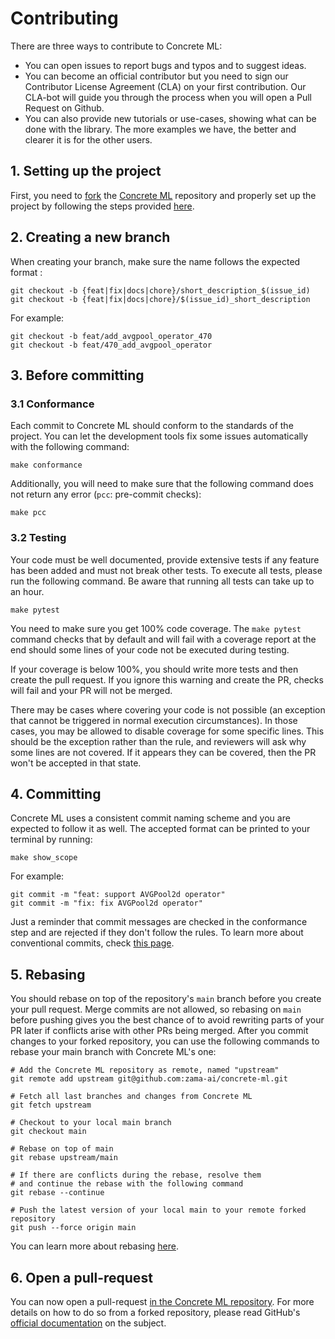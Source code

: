# Contributing

There are three ways to contribute to Concrete ML:

- You can open issues to report bugs and typos and to suggest ideas.
- You can become an official contributor but you need to sign our Contributor License Agreement (CLA) on your first contribution. Our CLA-bot will guide you through the process when you will open a Pull Request on Github.
- You can also provide new tutorials or use-cases, showing what can be done with the library. The more examples we have, the better and clearer it is for the other users.

## 1. Setting up the project

First, you need to [fork](https://docs.github.com/en/pull-requests/collaborating-with-pull-requests/working-with-forks/fork-a-repo) the [Concrete ML](https://github.com/zama-ai/concrete-ml) repository and properly set up the project by following the steps provided [here](project_setup.md).

## 2. Creating a new branch

When creating your branch, make sure the name follows the expected format :

```shell
git checkout -b {feat|fix|docs|chore}/short_description_$(issue_id)
git checkout -b {feat|fix|docs|chore}/$(issue_id)_short_description
```

For example:

```shell
git checkout -b feat/add_avgpool_operator_470
git checkout -b feat/470_add_avgpool_operator
```

## 3. Before committing

### 3.1 Conformance

Each commit to Concrete ML should conform to the standards of the project. You can let the development tools fix some issues automatically with the following command:

```shell
make conformance
```

Additionally, you will need to make sure that the following command does not return any error (`pcc`: pre-commit checks):

```shell
make pcc
```

### 3.2 Testing

Your code must be well documented, provide extensive tests if any feature has been added and must not break other tests.
To execute all tests, please run the following command. Be aware that running all tests can take up to an hour.

```shell
make pytest
```

You need to make sure you get 100% code coverage. The `make pytest` command checks that by default and will fail with a coverage report at the end should some lines of your code not be executed during testing.

If your coverage is below 100%, you should write more tests and then create the pull request. If you ignore this warning and create the PR, checks will fail and your PR will not be merged.

There may be cases where covering your code is not possible (an exception that cannot be triggered in normal execution circumstances). In those cases, you may be allowed to disable coverage for some specific lines. This should be the exception rather than the rule, and reviewers will ask why some lines are not covered. If it appears they can be covered, then the PR won't be accepted in that state.

## 4. Committing

Concrete ML uses a consistent commit naming scheme and you are expected to follow it as well. The accepted format can be printed to your terminal by running:

```shell
make show_scope
```

For example:

```shell
git commit -m "feat: support AVGPool2d operator"
git commit -m "fix: fix AVGPool2d operator"
```

Just a reminder that commit messages are checked in the conformance step and are rejected if they don't follow the rules. To learn more about conventional commits, check [this page](https://www.conventionalcommits.org/en/v1.0.0/).

## 5. Rebasing

You should rebase on top of the repository's `main` branch before you create your pull request. Merge commits are not allowed, so rebasing on `main` before pushing gives you the best chance of to avoid rewriting parts of your PR later if conflicts arise with other PRs being merged. After you commit changes to your forked repository, you can use the following commands to rebase your main branch with Concrete ML's one:

```shell
# Add the Concrete ML repository as remote, named "upstream" 
git remote add upstream git@github.com:zama-ai/concrete-ml.git

# Fetch all last branches and changes from Concrete ML
git fetch upstream

# Checkout to your local main branch
git checkout main

# Rebase on top of main
git rebase upstream/main

# If there are conflicts during the rebase, resolve them
# and continue the rebase with the following command
git rebase --continue

# Push the latest version of your local main to your remote forked repository
git push --force origin main
```

You can learn more about rebasing [here](https://git-scm.com/docs/git-rebase).

## 6. Open a pull-request

You can now open a pull-request [in the Concrete ML repository](https://github.com/zama-ai/concrete-ml/pulls). For more details on how to do so from a forked repository, please read GitHub's [official documentation](https://docs.github.com/en/pull-requests/collaborating-with-pull-requests/proposing-changes-to-your-work-with-pull-requests/creating-a-pull-request-from-a-fork) on the subject.
